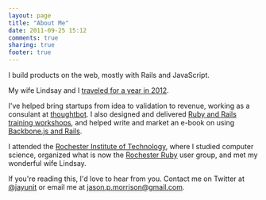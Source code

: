 ```yaml
---
layout: page
title: "About Me"
date: 2011-09-25 15:12
comments: true
sharing: true
footer: true
---
```


I build products on the web, mostly with Rails and JavaScript.

My wife Lindsay and I [traveled for a year in 2012](/2012/12/31/a-year-of-travel/).

I've helped bring startups from idea to validation to revenue, working as a
consulant at [thoughtbot](http://thoughtbot.com/).  I also designed and
delivered [Ruby and Rails training workshops](http://learn.thoughtbot.com/),
and helped write and market an e-book on using [Backbone.js and
Rails](https://learn.thoughtbot.com/products/1-backbone-js-on-rails).

I attended the [Rochester Institute of Technology](http://www.rit.edu/), where I
studied computer science, organized what is now the
[Rochester Ruby](http://www.meetup.com/rochesterrb/) user group, and met my
wonderful wife Lindsay.

If you're reading this, I'd love to hear from you.  Contact me on Twitter at
[@jayunit](http://twitter.com/jayunit) or email me at
[jason.p.morrison@gmail.com](mailto:jason.p.morrison@gmail.com).
